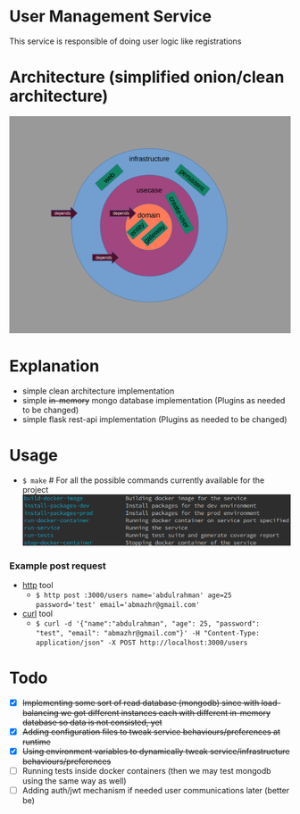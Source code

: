 # User Management Service

This service is responsible of doing user logic like registrations

# Architecture (simplified onion/clean architecture)

![users_management_service_architecture](users_management_service_architecture.png)

# Explanation

- simple clean architecture implementation
- simple ~~in-memory~~ mongo database implementation (Plugins as needed to be changed)
- simple flask rest-api implementation (Plugins as needed to be changed)

# Usage

- `$ make` # For all the possible commands currently available for the project
  ![current_make_list](current_make_list.png)

### Example post request

- [http](https://httpie.org/) tool
  - `$ http post :3000/users name='abdulrahman' age=25 password='test' email='abmazhr@gmail.com'`
- [curl](https://curl.haxx.se) tool
  - `$ curl -d '{"name":"abdulrahman", "age": 25, "password": "test", "email": "abmazhr@gmail.com"}' -H "Content-Type: application/json" -X POST http://localhost:3000/users`

# Todo

- [x] ~~Implementing some sort of read database (mongodb) since with load-balancing we got different instances each with different in-memory database so data is not consisted, yet~~
- [x] ~~Adding configuration files to tweak service behaviours/preferences at runtime~~
- [x] ~~Using environment variables to dynamically tweak service/infrastructure behaviours/preferences~~
- [ ] Running tests inside docker containers (then we may test mongodb using the same way as well)
- [ ] Adding auth/jwt mechanism if needed user communications later (better be)
